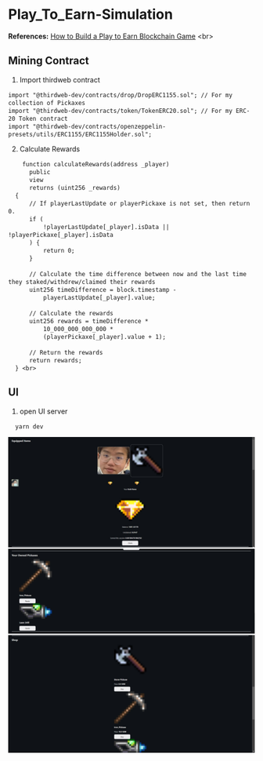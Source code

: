 # Play_To_Earn-Simulation
**References:** [How to Build a Play to Earn Blockchain Game]([https://ithelp.ithome.com.tw/articles/10297084](https://www.youtube.com/watch?v=iTfQh5m8HF8&t=2s)) <br>
## Mining Contract
1. Import thirdweb contract <br>
  ```
  import "@thirdweb-dev/contracts/drop/DropERC1155.sol"; // For my collection of Pickaxes 
  import "@thirdweb-dev/contracts/token/TokenERC20.sol"; // For my ERC-20 Token contract 
  import "@thirdweb-dev/contracts/openzeppelin-presets/utils/ERC1155/ERC1155Holder.sol";
  ```
2. Calculate Rewards <br>
  ```
      function calculateRewards(address _player) 
        public 
        view 
        returns (uint256 _rewards) 
    { 
        // If playerLastUpdate or playerPickaxe is not set, then return 0. 
        if ( 
            !playerLastUpdate[_player].isData || !playerPickaxe[_player].isData 
        ) { 
            return 0; 
        } 

        // Calculate the time difference between now and the last time they staked/withdrew/claimed their rewards 
        uint256 timeDifference = block.timestamp - 
            playerLastUpdate[_player].value;  

        // Calculate the rewards  
        uint256 rewards = timeDifference * 
            10_000_000_000_000 * 
            (playerPickaxe[_player].value + 1); 

        // Return the rewards 
        return rewards; 
    } <br>
  ```
## UI
1. open UI server 
```
  yarn dev
```
![UI](https://raw.githubusercontent.com/Joeysssss/Play_To_Earn-Simulation/main/photo/game.jpg "Equip")
![UI](https://raw.githubusercontent.com/Joeysssss/Play_To_Earn-Simulation/main/photo/Owned.jpg "Owned")
![UI](https://raw.githubusercontent.com/Joeysssss/Play_To_Earn-Simulation/main/photo/Shop.jpg "Shop")
